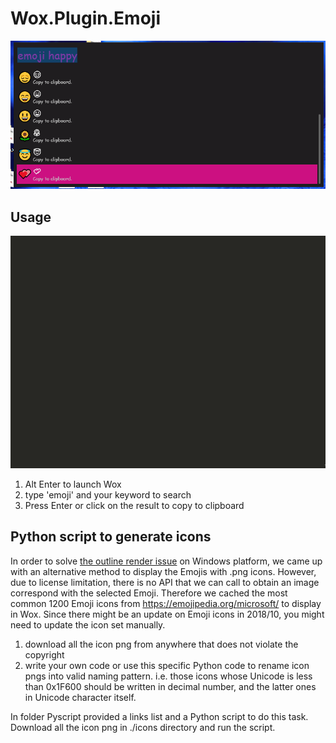 # Wox.Plugin.Emoji

![preview](preview.png)

## Usage

![usage](usage.gif)

1. Alt Enter to launch Wox
2. type 'emoji' and your keyword to search
3. Press Enter or click on the result to copy to clipboard

## Python script to generate icons

In order to solve [the outline render issue](https://answers.microsoft.com/en-us/msoffice/forum/msoffice_word-mso_win10-mso_2016/unicode-character-appears-colored-on-screen-prints/b3cb3a63-df41-4f94-b34b-2c69b207cc32
) on Windows platform, we came up with an alternative method to display the Emojis with .png icons. However, due to license limitation, there is no API that we can call to obtain an image correspond with the selected Emoji. Therefore we cached the most common 1200 Emoji icons from https://emojipedia.org/microsoft/ to display in Wox. Since there might be an update on Emoji icons in 2018/10, you might need to update the icon set manually.

1. download all the icon png from anywhere that does not violate the copyright
2. write your own code or use this specific Python code to rename icon pngs into valid naming pattern. i.e. those icons whose Unicode is less than 0x1F600 should be written in decimal number, and the latter ones in Unicode character itself.

In folder Pyscript provided a links list and a Python script to do this task. Download all the icon png in ./icons directory and run the script.
